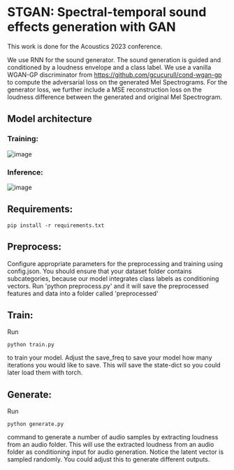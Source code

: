 # STGAN: Spectral-temporal sound effects generation with GAN
This work is done for the Acoustics 2023 conference. 

We use RNN for the sound generator. The sound generation is guided and conditioned by a loudness envelope and a class label. We use a vanilla WGAN-GP discriminator from https://github.com/gcucurull/cond-wgan-gp to compute the adversarial loss on the generated Mel Spectrograms. 
For the generator loss, we further include a MSE reconstruction loss on the loudness difference between the generated and original Mel Spectrogram.

## Model architecture
### Training: 
![image](https://github.com/Reinliu/STGAN/assets/50271800/c10154bb-d875-4c29-904d-0f1eb675ee9c)

### Inference:
![image](https://github.com/Reinliu/STGAN/assets/50271800/aaecfb15-64e7-41ff-8ae4-c70f4b59976f)


## Requirements:
~~~
pip install -r requirements.txt
~~~

## Preprocess:
Configure appropriate parameters for the preprocessing and training using config.json.
You should ensure that your dataset folder contains subcategories, because our model integrates class labels as conditioning vectors.
Run 'python preprocess.py' and it will save the preprocessed features and data into a folder called 'preprocessed'

## Train:
Run 
~~~
python train.py
~~~
to train your model. 
Adjust the save_freq to save your model how many iterations you would like to save.
This will save the state-dict so you could later load them with torch.

## Generate:
Run 
~~~
python generate.py
~~~
command to generate a number of audio samples by extracting loudness from an audio folder.
This will use the extracted loudness from an audio folder as conditioning input for audio generation. Notice the latent vector is sampled randomly. You could adjust this to generate different outputs.
